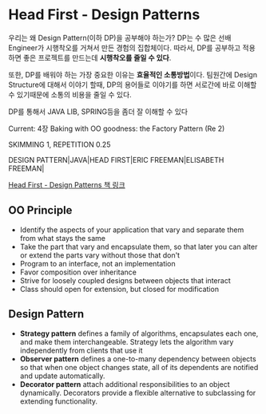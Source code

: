 # Head First - Design Patterns
우리는 왜 Design Pattern(이하 DP)을 공부해야 하는가? DP는 수 많은 선배 Engineer가 시행착오를 거쳐서 만든 경험의 집합체이다. 따라서, DP를 공부하고 적용하면 좋은 프로젝트를 만드는데 **시행착오를 줄일 수 있다**.

또한, DP를 배워야 하는 가장 중요한 이유는 **효율적인 소통방법**이다. 팀원간에 Design Structure에 대해서 이야기 할때, DP의 용어들로 이야기를 하면 서로간에 바로 이해할 수 있기때문에 소통의 비용을 줄일 수 있다.

DP를 통해서 JAVA LIB, SPRING등을 좀더 잘 이해할 수 있다

Current: 4장 Baking with OO goodness: the Factory Pattern (Re 2)

SKIMMING 1, REPETITION 0.25

DESIGN PATTERN|JAVA|HEAD FIRST|ERIC FREEMAN|ELISABETH FREEMAN|  

[Head First - Design Patterns 책 링크](https://www.amazon.com/Head-First-Design-Patterns-Brain-Friendly/dp/0596007124)

## OO Principle
- Identify the aspects of your application that vary and separate them from what stays the same
- Take the part that vary and encapsulate them, so that later you can alter or extend the parts vary without those that don't
- Program to an interface, not an implementation
- Favor composition over inheritance
- Strive for loosely coupled designs between objects that interact
- Class should open for extension, but closed for modification

## Design Pattern
- **Strategy pattern** defines a family of algorithms, encapsulates each one, and make them interchangeable. Strategy lets the algorithm vary independently from clients that use it
- **Observer pattern** defines a one-to-many dependency between objects so that when one object changes state, all of its dependents are notified and update automatically.
- **Decorator pattern** attach additional responsibilities to an object dynamically. Decorators provide a flexible alternative to subclassing for extending functionality. 
